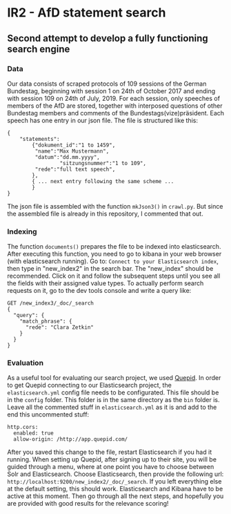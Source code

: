 # IR2 - AfD statement search
## Second attempt to develop a fully functioning search engine
### Data
Our data consists of scraped protocols of 109 sessions of the German Bundestag, beginning with session 1 on 24th of October 2017 and ending with session 109 on 24th of July, 2019. For each session, only speeches of members of the AfD are stored, together with interposed questions of other Bundestag members and comments of the Bundestags(vize)präsident.
Each speech has one entry in our json file. The file is structured like this:
~~~~
{
	"statements":
		{"dokument_id":"1 to 1459",
		 "name":"Max Mustermann",
		 "datum":"dd.mm.yyyy",
                 "sitzungsnummer":"1 to 109",
		 "rede":"full text speech",
		},
		{ ... next entry following the same scheme ...
		}
}
~~~~

The json file is assembled with the function `mkJson3()` in `crawl.py`. But since the assembled file is already in this repository, I commented that out.


### Indexing
The function `documents()` prepares the file to be indexed into elasticsearch. After executing this function, you need to go to kibana in your web browser (with elasticsearch running). Go to: `Connect to your Elasticsearch index`, then type in "new\_index2" in the search bar. The "new\_index" should be recommended. Click on it and follow the subsequent steps until you see all the fields with their assigned value types. To actually perform search requests on it, go to the dev tools console and write a query like:
~~~~
GET /new_index3/_doc/_search
{
  "query": {
    "match_phrase": {
      "rede": "Clara Zetkin"
    }
  }
}
~~~~

### Evaluation
As a useful tool for evaluating our search project, we used [Quepid](https://quepid.com/ "Quepid").
In order to get Quepid connecting to our Elasticsearch project, the `elasticsearch.yml` config file needs to be configurated. This file should be in the `config` folder. This folder is in the same directory as the `bin` folder is.
Leave all the commented stuff in `elasticsearch.yml` as it is and add to the end this uncommented stuff:
~~~~
http.cors:
  enabled: true
  allow-origin: /http://app.quepid.com/
~~~~
After you saved this change to the file, restart Elasticsearch if you had it running.
When setting up Quepid, after signing up to their site, you will be guided through a menu, where at one point you have to choose between Solr and Elasticsearch. Choose Elasticsearch, then provide the following url: `http://localhost:9200/new_index2/_doc/_search`. If you left everything else at the default setting, this should work. Elasticsearch and Kibana have to be active at this moment. Then go through all the next steps, and hopefully you are provided with good results for the relevance scoring!
